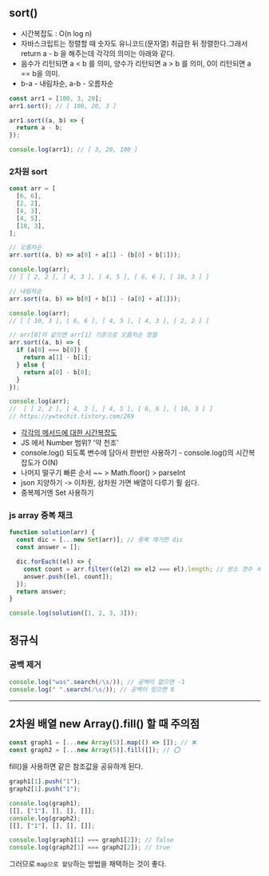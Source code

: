 ## sort()

- 시간복잡도 : O(n log n)
- 자바스크립트는 정렬할 때 숫자도 유니코드(문자열) 취급한 뒤 정렬한다.그래서 return a - b 을 해주는데 각각의 의미는 아래와 같다.
- 음수가 리턴되면 a < b 를 의미, 양수가 리턴되면 a > b 를 의미, 0이 리턴되면 a == b을 의미.
- b-a - 내림차순, a-b - 오름차순

```jsx
const arr1 = [100, 3, 20];
arr1.sort(); // [ 100, 20, 3 ]

arr1.sort((a, b) => {
  return a - b;
});

console.log(arr1); // [ 3, 20, 100 ]
```

### 2차원 sort

```jsx
const arr = [
  [6, 6],
  [2, 2],
  [4, 3],
  [4, 5],
  [10, 3],
];

// 오름차순
arr.sort((a, b) => a[0] + a[1] - (b[0] + b[1]));

console.log(arr);
// [ [ 2, 2 ], [ 4, 3 ], [ 4, 5 ], [ 6, 6 ], [ 10, 3 ] ]

// 내림차순
arr.sort((a, b) => b[0] + b[1] - (a[0] + a[1]));

console.log(arr);
// [ [ 10, 3 ], [ 6, 6 ], [ 4, 5 ], [ 4, 3 ], [ 2, 2 ] ]

// arr[0]이 같으면 arr[1] 기준으로 오름차순 정렬
arr.sort((a, b) => {
  if (a[0] === b[0]) {
    return a[1] - b[1];
  } else {
    return a[0] - b[0];
  }
});

console.log(arr);
//  [ [ 2, 2 ], [ 4, 3 ], [ 4, 5 ], [ 6, 6 ], [ 10, 3 ] ]
// https://ywtechit.tistory.com/269
```

- [각각의 메서드에 대한 시간복잡도](https://kimyejin.tistory.com/entry/%EC%9E%90%EB%B0%94%EC%8A%A4%ED%81%AC%EB%A6%BD%ED%8A%B8-Array-%EB%A9%94%EC%86%8C%EB%93%9C-%EB%B0%8F-%EC%98%88%EC%A0%9C%EC%97%90-%EB%8C%80%ED%95%9C-%EC%8B%9C%EA%B0%84-%EB%B3%B5%EC%9E%A1%EB%8F%84-Big-O)
- JS 에서 Number 범위? '약 천조'
- console.log() 되도록 변수에 담아서 한번만 사용하기 - console.log()의 시간복잡도가 O(N)
- 나머지 떨구기 빠른 순서 ~~ > Math.floor() > parseInt
- json 지양하기 -> 이차원, 삼차원 가면 배열이 다루기 훨 쉽다.
- 중복제거엔 Set 사용하기

### js array 중복 채크

```jsx
function solution(arr) {
  const dic = [...new Set(arr)]; // 중복 제거한 dic
  const answer = [];

  dic.forEach((el) => {
    const count = arr.filter((el2) => el2 === el).length; // 원소 갯수 세기
    answer.push([el, count]);
  });
  return answer;
}

console.log(solution([1, 2, 3, 3]));
```

## 정규식

### 공백 제거

```jsx
console.log("was".search(/\s/)); // 공백이 없으면 -1
console.log(" ".search(/\s/)); // 공백이 있으면 0
```

---

## 2차원 배열 new Array().fill() 할 때 주의점

```jsx
const graph1 = [...new Array(5)].map(() => []); // ❌
const graph2 = [...new Array(5)].fill([]); // ⭕
```

fill()을 사용하면 같은 참조값을 공유하게 된다.

```jsx
graph1[1].push("1");
graph2[1].push("1");

console.log(graph1);
[[], ["1"], [], [], []];
console.log(graph2);
[[], ["1"], [], [], []];

console.log(graph1[1] === graph1[2]); // false
console.log(graph2[1] === graph2[2]); // true
```

그러므로 `map으로 할당`하는 방법을 채택하는 것이 좋다.
